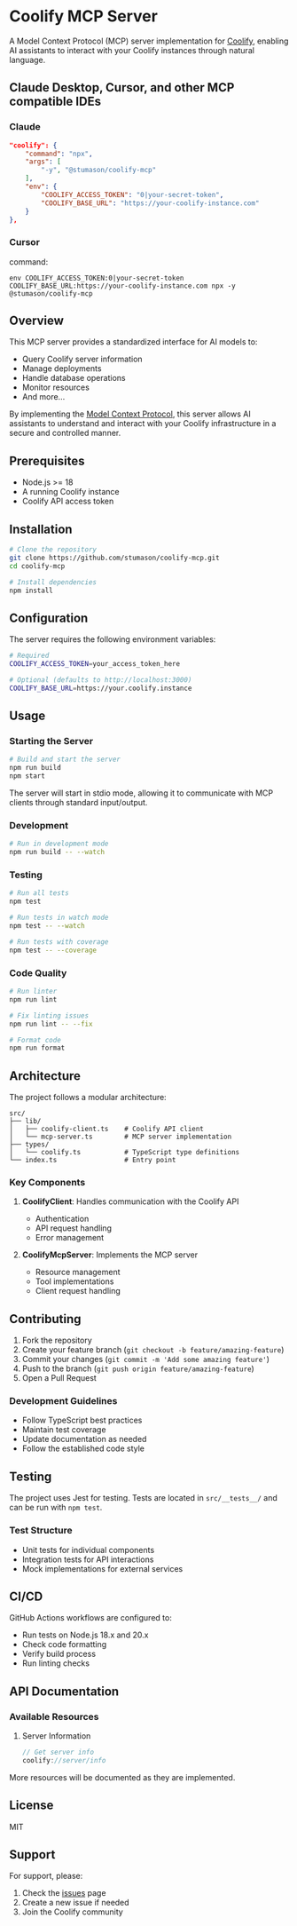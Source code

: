 # Coolify MCP Server

A Model Context Protocol (MCP) server implementation for [Coolify](https://coolify.io/), enabling AI assistants to interact with your Coolify instances through natural language.

## Claude Desktop, Cursor, and other MCP compatible IDEs

### Claude

```json
"coolify": {
    "command": "npx",
    "args": [
        "-y", "@stumason/coolify-mcp"
    ],
    "env": {
        "COOLIFY_ACCESS_TOKEN": "0|your-secret-token",
        "COOLIFY_BASE_URL": "https://your-coolify-instance.com"
    }
},
```

### Cursor

command: 

`env COOLIFY_ACCESS_TOKEN:0|your-secret-token COOLIFY_BASE_URL:https://your-coolify-instance.com npx -y @stumason/coolify-mcp`

## Overview

This MCP server provides a standardized interface for AI models to:
- Query Coolify server information
- Manage deployments
- Handle database operations
- Monitor resources
- And more...

By implementing the [Model Context Protocol](https://modelcontextprotocol.io), this server allows AI assistants to understand and interact with your Coolify infrastructure in a secure and controlled manner.

## Prerequisites

- Node.js >= 18
- A running Coolify instance
- Coolify API access token

## Installation

```bash
# Clone the repository
git clone https://github.com/stumason/coolify-mcp.git
cd coolify-mcp

# Install dependencies
npm install
```

## Configuration

The server requires the following environment variables:

```bash
# Required
COOLIFY_ACCESS_TOKEN=your_access_token_here

# Optional (defaults to http://localhost:3000)
COOLIFY_BASE_URL=https://your.coolify.instance
```

## Usage

### Starting the Server

```bash
# Build and start the server
npm run build
npm start
```

The server will start in stdio mode, allowing it to communicate with MCP clients through standard input/output.

### Development

```bash
# Run in development mode
npm run build -- --watch
```

### Testing

```bash
# Run all tests
npm test

# Run tests in watch mode
npm test -- --watch

# Run tests with coverage
npm test -- --coverage
```

### Code Quality

```bash
# Run linter
npm run lint

# Fix linting issues
npm run lint -- --fix

# Format code
npm run format
```

## Architecture

The project follows a modular architecture:

```
src/
├── lib/
│   ├── coolify-client.ts    # Coolify API client
│   └── mcp-server.ts        # MCP server implementation
├── types/
│   └── coolify.ts           # TypeScript type definitions
└── index.ts                 # Entry point
```

### Key Components

1. **CoolifyClient**: Handles communication with the Coolify API
   - Authentication
   - API request handling
   - Error management

2. **CoolifyMcpServer**: Implements the MCP server
   - Resource management
   - Tool implementations
   - Client request handling

## Contributing

1. Fork the repository
2. Create your feature branch (`git checkout -b feature/amazing-feature`)
3. Commit your changes (`git commit -m 'Add some amazing feature'`)
4. Push to the branch (`git push origin feature/amazing-feature`)
5. Open a Pull Request

### Development Guidelines

- Follow TypeScript best practices
- Maintain test coverage
- Update documentation as needed
- Follow the established code style

## Testing

The project uses Jest for testing. Tests are located in `src/__tests__/` and can be run with `npm test`.

### Test Structure

- Unit tests for individual components
- Integration tests for API interactions
- Mock implementations for external services

## CI/CD

GitHub Actions workflows are configured to:
- Run tests on Node.js 18.x and 20.x
- Check code formatting
- Verify build process
- Run linting checks

## API Documentation

### Available Resources

1. Server Information
   ```typescript
   // Get server info
   coolify://server/info
   ```

More resources will be documented as they are implemented.

## License

MIT

## Support

For support, please:
1. Check the [issues](https://github.com/stumason/coolify-mcp/issues) page
2. Create a new issue if needed
3. Join the Coolify community 